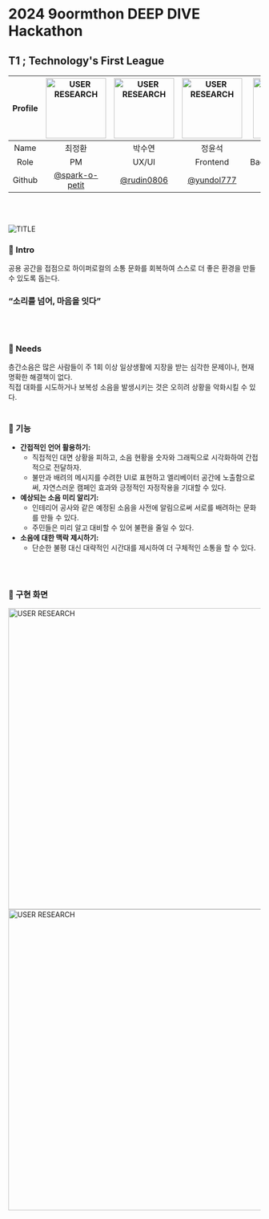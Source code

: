 # 2024 9oormthon DEEP DIVE Hackathon
  
## T1 ; Technology's First League
|Profile| <img src="https://github.com/user-attachments/assets/d844a274-3e1f-48ab-a1ec-72ee93705c94" alt="USER RESEARCH" width="120">| <img src="https://github.com/user-attachments/assets/1aaaae52-a757-4368-a326-8b61d68895da" alt="USER RESEARCH" width="120">| <img src="https://github.com/user-attachments/assets/eeae0a89-2730-4cb0-a26c-377195bdd0f2" alt="USER RESEARCH" width="120"> | <img src="https://github.com/user-attachments/assets/e26755d3-0ec5-4bd7-8d2f-9ad0e07e606f" alt="USER RESEARCH" width="120">|
|:------:|:---:|:---:|:---:|:---:|  
|Name|최정환|박수연|정윤석|김혜진|  
|Role|PM|UX/UI|Frontend|Backend/DevOps|
|Github|[@spark-o-petit](https://github.com/spark-o-petit)|[@rudin0806](https://github.com/rudin0806)|[@yundol777](https://github.com/yundol777)|[@WZNT-KimHyeJin](https://github.com/WZNT-KimHyeJin)
</br>  
<br>



![TITLE](https://github.com/user-attachments/assets/a28f5376-6d17-4507-bdb5-38e8de99a493)
<br>




### 📌 Intro
공용 공간을 접점으로 하이퍼로컬의 소통 문화를 회복하여 스스로 더 좋은 환경을 만들 수 있도록 돕는다.<br>
### “소리를 넘어, 마음을 잇다”
<br>
<br>


### 📌 Needs
층간소음은 많은 사람들이 주 1회 이상 일상생활에 지장을 받는 심각한 문제이나, 현재 명확한 해결책이 없다.<br>
직접 대화를 시도하거나 보복성 소음을 발생시키는 것은 오히려 상황을 악화시킬 수 있다.
<br>
<br>



### 📌 기능
- **간접적인 언어 활용하기:**
  - 직접적인 대면 상황을 피하고, 소음 현황을 숫자와 그래픽으로 시각화하여 간접적으로 전달하자.
  - 불만과 배려의 메시지를 수려한 UI로 표현하고 엘리베이터 공간에 노출함으로써, 자연스러운 캠페인 효과와 긍정적인 자정작용을 기대할 수 있다.
- **예상되는 소음 미리 알리기:**
  - 인테리어 공사와 같은 예정된 소음을 사전에 알림으로써 서로를 배려하는 문화를 만들 수 있다.
  - 주민들은 미리 알고 대비할 수 있어 불편을 줄일 수 있다.
- **소음에 대한 맥락 제시하기:**
  - 단순한 불평 대신 대략적인 시간대를 제시하여 더 구체적인 소통을 할 수 있다.
<br>
<br>


### 📌 구현 화면

<img src="https://github.com/user-attachments/assets/b68ba9ca-109b-4944-8ddc-11a091b64075" alt="USER RESEARCH" width="600">
<img src="https://github.com/user-attachments/assets/8ea2add6-4a73-4fd3-80f9-75ba0fcaa8e7" alt="USER RESEARCH" width="600"> 

